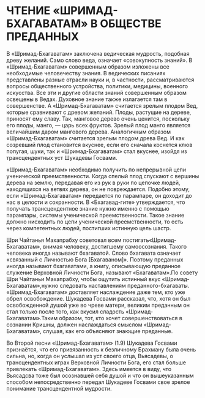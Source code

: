 # ЧТЕНИЕ «ШРИМАД-БХАГАВАТАМ» В ОБЩЕСТВЕ ПРЕДАННЫХ

В «Шримад-Бхагаватам» заключена ведическая мудрость, подобная древу желаний. Само слово веда, означает «совокупность знаний». В «Шримад-Бхагаватам» совершенным образом изложены все необходимые человечеству знания. В ведических писаниях представлены разные отрасли науки и, в частности, рассматриваются вопросы общественного устройства, политики, медицины, военного искусства. Все эти и другие области знаний совершенным образом освещены в Ведах. Духовное знание также излагается там в совершенстве. А «Шримад-Бхагаватам» считается зрелым плодом Вед, которые сравнивают с древом желаний. Плоды, растущие на дереве, приносят ему славу. Так, манговое дерево очень ценится, поскольку его плоды, манго, — царь всех фруктов. Зрелый плод манго является величайшим даром мангового дерева. Аналогичным образом «Шримад-Бхагаватам» считается зрелым плодом древа Вед. И как созревший плод становится вкуснее, если его сначала коснется клюв попугая, шуки, так и «Шримад-Бхагаватам» стал вкуснее, изойдя из трансцендентных уст Шукадевы Госвами.

«Шримад-Бхагаватам» необходимо получить по непрерывной цепи ученической преемственности. Когда спелый плод спускают с вершины дерева на землю, передавая его из рук в руки по цепочке людей, находящихся на ветвях дерева, он не повреждается. Подобно этому, если «Шримад-Бхагаватам» передается по парампаре, он доходит до нас в целости и сохранности. В «Бхагавад-гите» утверждается, что получать трансцендентное знание нужно именно с помощью парампары, системы ученической преемственности. Такое знание должно нисходить по цепи ученической преемственности, то есть через компетентных людей, постигших истинную цель шастр.

Шри Чайтанья Махапрабху советовал всем постигать«Шримад-Бхагаватам», внимая человеку, достигшему самоосознания. Такого человека иногда называют бхагаватой. Слово бхагавата означает «связанный с Личностью Бога [Бхагаваном]». Поэтому преданных иногда называют бхагаватами, а книгу, описывающую преданное служение Верховной Личности Бога, называют «Бхагаватам».По совету Шри Чайтаньи Махапрабху, чтобы ощутить истинный вкус «Шримад-Бхагаватам»,нужно следовать наставлениям преданного-бхагаваты. «Шримад-Бхагаватам» доставляет наслаждение даже тем, кто уже обрел освобождение. Шукадева Госвами рассказал, что, хотя он был освобожденной душой уже во чреве матери, великим преданным он стал только после того, как вкусил сладость «Шримад-Бхагаватам».Таким образом, тот, кто хочет совершенствоваться в сознании Кришны, должен наслаждаться смыслом «Шримад-Бхагаватам», слушая, как его объясняют знающие преданные.

Во Второй песни «Шримад-Бхагаватам» (1.9) Шукадева Госвами признаётся, что его привязанность к безличному Брахману была очень сильна, но, когда он услышал из уст своего отца, Вьясадевы, о трансцендентных играх Верховной Личности Бога, его стал больше привлекать «Шримад-Бхагаватам». Здесь имеется в виду, что Вьясадсва тоже был осознавшей себя душой и что он вышеуказанным способом непосредственно передал Шукадеве Госвами свое зрелое понимание трансцендентной мудрости.
